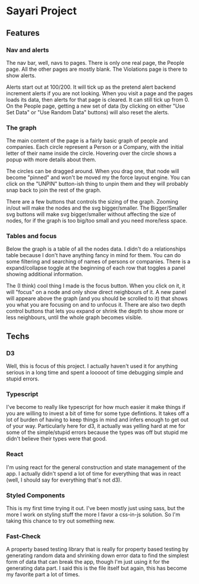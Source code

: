 # Sayari Project

## Features

### Nav and alerts

The nav bar, well, navs to pages. There is only one real page, the People page. All the other pages are mostly blank. The Violations page is there to show alerts.

Alerts start out at 100/200. It will tick up as the pretend alert backend increment alerts if you are not looking. When you visit a page and the pages loads its data, then alerts for that page is cleared. It can still tick up from 0. On the People page, getting a new set of data (by clicking on either "Use Set Data" or "Use Random Data" buttons) will also reset the alerts.

### The graph

The main content of the page is a fairly basic graph of people and companies. Each circle represent a Person or a Company, with the initial letter of their name inside the circle. Hovering over the circle shows a popup with more details about them. 

The circles can be dragged around. When you drag one, that node will become "pinned" and won't be moved my the force layout engine. You can click on the "UNPIN" button-ish thing to unpin them and they will probably snap back to join the rest of the graph.

There are a few buttons that controls the sizing of the graph. Zooming in/out will make the nodes and the svg bigger/smaller. The Bigger/Smaller svg buttons will make svg bigger/smaller without affecting the size of nodes, for if the graph is too big/too small and you need more/less space.

### Tables and focus

Below the graph is a table of all the nodes data. I didn't do a relationships table because I don't have anything fancy in mind for them. You can do some filtering and searching of names of persons or companies. There is a expand/collapse toggle at the beginning of each row that toggles a panel showing additional information.

The (I think) cool thing I made is the focus button. When you click on it, it will "focus" on a node and only show direct neighbours of it. A new panel will appeare above the graph (and you should be scrolled to it) that shows you what you are focusing on and to unfocus it. There are also two depth control buttons that lets you expand or shrink the depth to show more or less neighbours, until the whole graph becomes visible.

## Techs

### D3
Well, this is focus of this project. I actually haven't used it for anything serious in a long time and spent a looooot of time debugging simple and stupid errors. 

### Typescript
I've become to really like typescript for how much easier it make things if you are willing to invest a bit of time for some type defintions. It takes off a lot of burden of having to keep things in mind and infers enough to get out of your way. Particularly here for d3, it actually was yelling hard at me for some of the simple/stupid errors because the types was off but stupid me didn't believe their types were that good.

### React
I'm using react for the general construction and state management of the app. I actually didn't spend a lot of time for everything that was in react (well, I should say for everything that's not d3).

### Styled Components
This is my first time trying it out. I've been mostly just using sass, but the more I work on styling stuff the more I favor a css-in-js solution. So I'm taking this chance to try out something new.

### Fast-Check
A property based testing library that is really for property based testing by generating random data and shrinking down error data to find the simplest form of data that can break the app, though I'm just using it for the generating data part. I said this is the file itself but again, this has become my favorite part a lot of times.